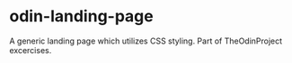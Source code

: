 # odin-landing-page
A generic landing page which utilizes CSS styling. Part of TheOdinProject excercises.
